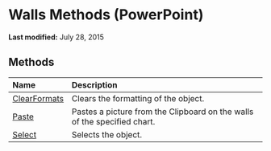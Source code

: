 
# Walls Methods (PowerPoint)

 **Last modified:** July 28, 2015


## Methods



|**Name**|**Description**|
|:-----|:-----|
| [ClearFormats](0c942880-731c-1ed5-144d-014749de3115.md)|Clears the formatting of the object.|
| [Paste](97c99ea4-065d-b52e-21c5-8d42eb861a82.md)|Pastes a picture from the Clipboard on the walls of the specified chart. |
| [Select](795eb1c8-54a9-2f53-d1d5-db257c20b7f3.md)|Selects the object.|
